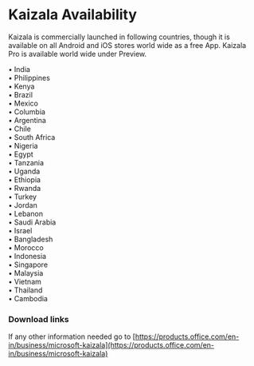 # Kaizala Availability 
Kaizala is commercially launched in following countries, though it is available on all Android and iOS stores world wide as a free App. Kaizala Pro is available world wide under Preview.

•	India
<br>
•	Philippines
<br>
•	Kenya
<br>
•	Brazil
<br>
• Mexico 
<br>
• Columbia 
<br>
• Argentina 
<br>
• Chile
<br>
• South Africa 
<br>
• Nigeria 
<br>
• Egypt 
<br>
• Tanzania 
<br>
• Uganda 
<br>
• Ethiopia 
<br>
• Rwanda 
<br>
• Turkey 
<br>
• Jordan 
<br>
• Lebanon 
<br>
• Saudi Arabia 
<br>
• Israel
<br>
• Bangladesh
<br>
• Morocco 
<br>
• Indonesia 
<br>
• Singapore 
<br>
• Malaysia 
<br>
• Vietnam 
<br>
• Thailand 
<br>
• Cambodia

### Download links
If any other information needed go to [https://products.office.com/en-in/business/microsoft-kaizala](https://products.office.com/en-in/business/microsoft-kaizala)
